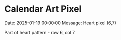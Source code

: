 # Calendar Art Pixel

Date: 2025-01-19 00:00:00
Message: Heart pixel (6,7)

Part of heart pattern - row 6, col 7

